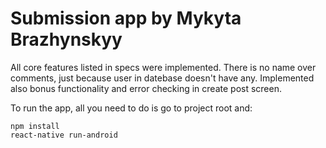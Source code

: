 # Submission app by Mykyta Brazhynskyy

All core features listed in specs were implemented. There is no name over comments, just because user in datebase doesn't have any. Implemented also bonus functionality and error checking in create post screen.

To run the app, all you need to do is go to project root and:
```npm
npm install
react-native run-android
```
